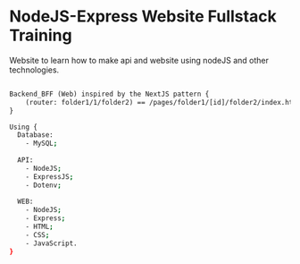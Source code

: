 # NodeJS-Express Website Fullstack Training
Website to learn how to make api and website using nodeJS and other technologies.

```diff

Backend_BFF (Web) inspired by the NextJS pattern {
    (router: folder1/1/folder2) == /pages/folder1/[id]/folder2/index.html
}
```

```bash
Using {
  Database:
    - MySQL;
    
  API: 
    - NodeJS;
    - ExpressJS;
    - Dotenv;
    
  WEB:
    - NodeJS;
    - Express;
    - HTML;
    - CSS;
    - JavaScript.
}
```

